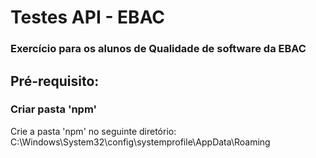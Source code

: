 # Testes API - EBAC
### Exercício para os alunos de Qualidade de software da EBAC

## Pré-requisito:

### Criar pasta 'npm'

Crie a pasta 'npm' no seguinte diretório:
C:\Windows\System32\config\systemprofile\AppData\Roaming